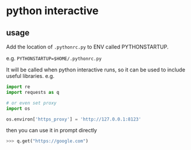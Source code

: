 # python interactive

## usage

Add the location of `.pythonrc.py` to ENV called PYTHONSTARTUP.

e.g. `PYTHONSTARTUP=$HOME/.pythonrc.py`

It will be called when python interactive runs, so it can be used to include useful libraries. e.g.

```python
import re
import requests as q

# or even set proxy
import os

os.environ['https_proxy'] = 'http://127.0.0.1:8123'
```

then you can use it in prompt directly

```python
>>> q.get("https://google.com")
```
